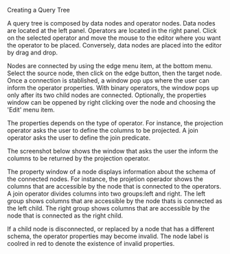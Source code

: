 Creating a Query Tree

A query tree is composed by data nodes and operator nodes. Data nodes are located at the left panel. Operators are located in the right panel.  Click on the selected operator and move the mouse to the editor where you want the operator to be placed. Conversely, data nodes are placed into the editor by drag and drop.  

Nodes are connected by using the edge menu item, at the bottom menu. Select the source node, then click on the edge button, then the target node. Once a connection is stablished, a window pop ups where the user can inform the operator properties. With binary operators, the window pops up only after its two child nodes are connected. Optionally, the properties window can be oppened by right clicking over the node and choosing the 'Edit' menu item.

The properties depends on the type of operator. For instance, the projection operator asks the user to define the columns to be projected. A join operator asks the user to define the join predicate.

The screenshot below shows the window that asks the user the inform the columns to be returned by the projection operator. 

The property window of a node displays information about the schema of the connected nodes. For instance, the projetion operador shows the columns that are accessible by the node that is connected to the operators. A join operator divides columns into two groups:left and right. The left group shows columns that are accessible by the node thats is connected as the left child. The right group shows columns that are accessible by the node that is connected as the right child. 

If a child node is disconnected, or replaced by a node that has a different schema, the operator properties may become invalid. The node label is coolred in red to denote the existence of invalid properties. 
